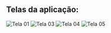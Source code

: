 ## Telas da aplicação:

![Tela 01](https://github.com/pereirajoyce/estoque/assets/62575656/3e783f4f-9661-4cb0-928a-17bfad903b80)
![Tela 03](https://github.com/pereirajoyce/estoque/assets/62575656/6b78bb32-77c9-40e6-b615-a4ad60991c1c)
![Tela 04](https://github.com/pereirajoyce/estoque/assets/62575656/03a0a547-576e-44f4-af35-59bb032501dd)
![Tela 05](https://github.com/pereirajoyce/estoque/assets/62575656/3b03d7bf-f449-42f6-a3b4-c6c8cd8786c5)
